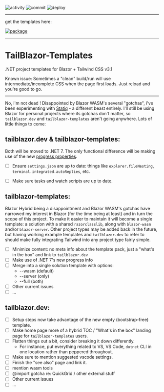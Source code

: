 ![activity](https://img.shields.io/github/commit-activity/m/McNerdius/TailBlazor-Templates)
![commit](https://img.shields.io/github/last-commit/McNerdius/TailBlazor-Templates)
![deploy](https://img.shields.io/github/workflow/status/McNerdius/TailBlazor-Templates/swa-deploy)

---

get the templates here:

[![package](https://img.shields.io/nuget/vpre/McNerdius.TailBlazorTemplates?style=for-the-badge)](https://www.nuget.org/packages/McNerdius.TailBlazorTemplates/)

---

# TailBlazor-Templates

.NET project templates for Blazor + Tailwind CSS v3.1

Known issue: Sometimes a "clean" build/run will use intermediate/incomplete CSS when the page first loads.  Just reload and you're good to go.

---

No, i'm not dead !  Disappointed by Blazor WASM's several "gotchas", i've been experimenting with [Statiq](https://www.statiq.dev/guide/) - a different beast entirely.  I'll still be using Blazor for personal projects where its gotchas don't matter, so `tailblazor.dev` and `tailblazor-templates` aren't going anywhere.  Lots of little things to come:

## tailblazor.dev & tailblazor-templates:

Both will be moved to .NET 7.  The only functional difference will be making use of the new [progress properties](https://devblogs.microsoft.com/dotnet/asp-net-core-updates-in-dotnet-7-preview-7/#new-blazor-loading-page).

- [ ] Ensure `settings.json` are up to date: things like `explorer.fileNesting`, `terminal.integrated.autoReplies`, etc.
- [ ] Make sure tasks and watch scripts are up to date.


## tailblazor-templates:

Blazor Hybrid being a disappointment and Blazor WASM's gotchas have narrowed my interest in Blazor (for the time being at least) and in turn the scope of this project.  To make it easier to maintain it will become a single template: a solution with a shared `razorclasslib`, along with `blazor-wasm` and/or `blazor-server`.  Other project types may be added back in the future, but having working example templates and `tailblazor.dev` to refer to should make fully integrating Tailwind into any project type fairly simple.

- [ ] Minimize content: no meta info about the template pack, just a "what's in the box" and link to `tailblazor.dev`
- [ ] Make use of .NET 7's new progress info
- [ ] Merge into a single solution template with options:
    * --wasm (default)
    * --server (only)
    * --full (both)
- [ ] Other current issues
- [ ] ...

## tailblazor.dev:

- [ ] Setup steps now take advantage of the new empty (bootstrap-free) template.
- [ ] Make home page more of a hybrid TOC / "What's in the box" landing page for `tailblazor-templates` users.
- [ ] Flatten things out a bit, consider breaking it down differently.
  * For instance, put everything related to VS, VS Code, `dotnet` CLI in one location rather than peppered throughout.
- [ ] Make sure to mention suggested vscode settings.
- [ ] Finish the "see also" page and link it.
- [ ] mention wasm tools
- [ ] @import gotcha re: QuickGrid / other external stuff
- [ ] Other current issues
- [ ] ...
